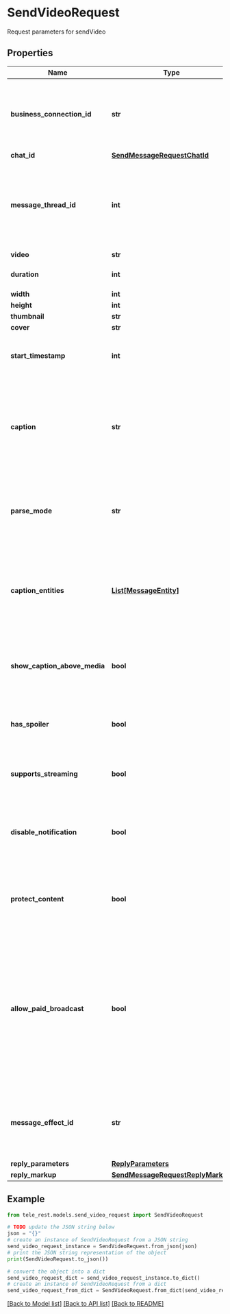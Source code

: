 # SendVideoRequest

Request parameters for sendVideo

## Properties

Name | Type | Description | Notes
------------ | ------------- | ------------- | -------------
**business_connection_id** | **str** | Unique identifier of the business connection on behalf of which the message will be sent | [optional] 
**chat_id** | [**SendMessageRequestChatId**](SendMessageRequestChatId.md) |  | 
**message_thread_id** | **int** | Unique identifier for the target message thread (topic) of the forum; for forum supergroups only | [optional] 
**video** | **str** |  | 
**duration** | **int** | Duration of sent video in seconds | [optional] 
**width** | **int** | Video width | [optional] 
**height** | **int** | Video height | [optional] 
**thumbnail** | **str** |  | [optional] 
**cover** | **str** |  | [optional] 
**start_timestamp** | **int** | Start timestamp for the video in the message | [optional] 
**caption** | **str** | Video caption (may also be used when resending videos by *file\\_id*), 0-1024 characters after entities parsing | [optional] 
**parse_mode** | **str** | Mode for parsing entities in the video caption. See [formatting options](https://core.telegram.org/bots/api/#formatting-options) for more details. | [optional] 
**caption_entities** | [**List[MessageEntity]**](MessageEntity.md) | A JSON-serialized list of special entities that appear in the caption, which can be specified instead of *parse\\_mode* | [optional] 
**show_caption_above_media** | **bool** | Pass *True*, if the caption must be shown above the message media | [optional] 
**has_spoiler** | **bool** | Pass *True* if the video needs to be covered with a spoiler animation | [optional] 
**supports_streaming** | **bool** | Pass *True* if the uploaded video is suitable for streaming | [optional] 
**disable_notification** | **bool** | Sends the message [silently](https://telegram.org/blog/channels-2-0#silent-messages). Users will receive a notification with no sound. | [optional] 
**protect_content** | **bool** | Protects the contents of the sent message from forwarding and saving | [optional] 
**allow_paid_broadcast** | **bool** | Pass *True* to allow up to 1000 messages per second, ignoring [broadcasting limits](https://core.telegram.org/bots/faq#how-can-i-message-all-of-my-bot-39s-subscribers-at-once) for a fee of 0.1 Telegram Stars per message. The relevant Stars will be withdrawn from the bot&#39;s balance | [optional] 
**message_effect_id** | **str** | Unique identifier of the message effect to be added to the message; for private chats only | [optional] 
**reply_parameters** | [**ReplyParameters**](ReplyParameters.md) |  | [optional] 
**reply_markup** | [**SendMessageRequestReplyMarkup**](SendMessageRequestReplyMarkup.md) |  | [optional] 

## Example

```python
from tele_rest.models.send_video_request import SendVideoRequest

# TODO update the JSON string below
json = "{}"
# create an instance of SendVideoRequest from a JSON string
send_video_request_instance = SendVideoRequest.from_json(json)
# print the JSON string representation of the object
print(SendVideoRequest.to_json())

# convert the object into a dict
send_video_request_dict = send_video_request_instance.to_dict()
# create an instance of SendVideoRequest from a dict
send_video_request_from_dict = SendVideoRequest.from_dict(send_video_request_dict)
```
[[Back to Model list]](../README.md#documentation-for-models) [[Back to API list]](../README.md#documentation-for-api-endpoints) [[Back to README]](../README.md)


